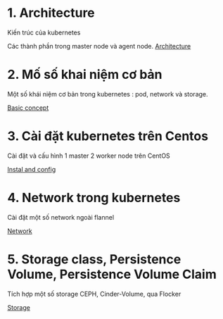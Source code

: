 # 1. Architecture
Kiến trúc của kubernetes

Các thành phần trong master node và agent node.
[Architecture ](architecture.md.md)

# 2. Mố số khai niệm cơ bản
Một số khái niệm cơ bản trong kubernetes : pod, network và storage.

[Basic concept ](concept_basic.md)

# 3. Cài đặt kubernetes trên Centos
Cài đặt và cấu hình 1 master 2 worker node trên CentOS

[Instal and config ](config.md)

# 4. Network trong kubernetes
Cài đặt một số network ngoài flannel

[Network ](network.md)

# 5. Storage class, Persistence Volume, Persistence Volume Claim
Tích hợp một số storage CEPH, Cinder-Volume, qua Flocker

[Storage ](storage.md)



